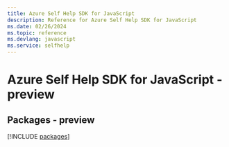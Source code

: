 ```yaml
---
title: Azure Self Help SDK for JavaScript
description: Reference for Azure Self Help SDK for JavaScript
ms.date: 02/26/2024
ms.topic: reference
ms.devlang: javascript
ms.service: selfhelp
---
```

# Azure Self Help SDK for JavaScript - preview
## Packages - preview
[!INCLUDE [packages](self-help-index.md)]